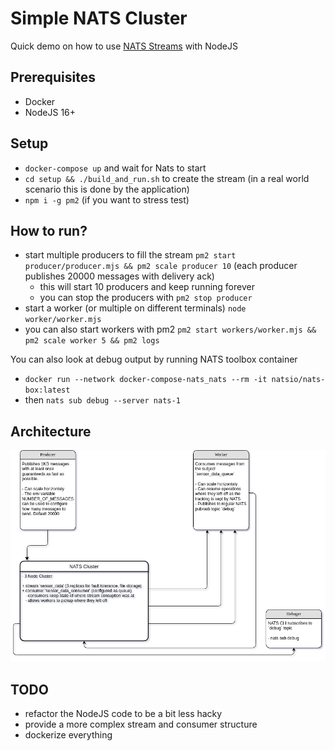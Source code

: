 # Simple NATS Cluster

Quick demo on how to use [NATS Streams](https://github.com/nats-io/nats-server) with NodeJS

## Prerequisites

- Docker
- NodeJS 16+

## Setup

- `docker-compose up` and wait for Nats to start
- `cd setup && ./build_and_run.sh` to create the stream (in a real world scenario this is done by the application)
- `npm i -g pm2` (if you want to stress test)

## How to run?

- start multiple producers to fill the stream `pm2 start producer/producer.mjs && pm2 scale producer 10` (each producer publishes 20000 messages with delivery ack)
  - this will start 10 producers and keep running forever
  - you can stop the producers with `pm2 stop producer`
- start a worker (or multiple on different terminals) `node worker/worker.mjs`
- you can also start workers with pm2 `pm2 start workers/worker.mjs && pm2 scale worker 5 && pm2 logs`

You can also look at debug output by running NATS toolbox container

- `docker run --network docker-compose-nats_nats --rm -it natsio/nats-box:latest`
- then `nats sub debug --server nats-1`

## Architecture

![concept](https://raw.githubusercontent.com/pablitovicente/nats-cluster/main/docs/demo-concept.png)

## TODO

- refactor the NodeJS code to be a bit less hacky
- provide a more complex stream and consumer structure
- dockerize everything
